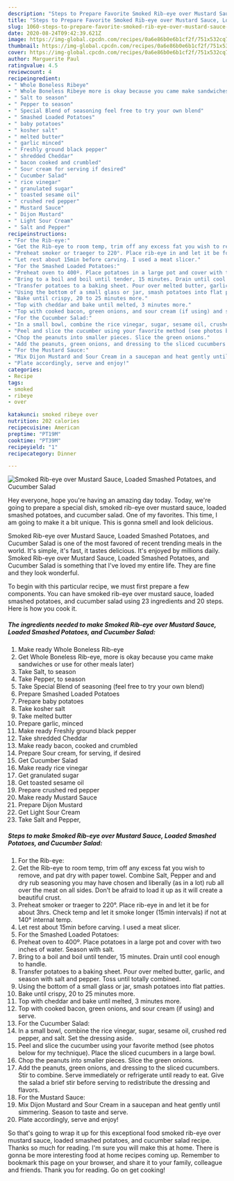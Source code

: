 ```yaml
---
description: "Steps to Prepare Favorite Smoked Rib-eye over Mustard Sauce, Loaded Smashed Potatoes, and Cucumber Salad"
title: "Steps to Prepare Favorite Smoked Rib-eye over Mustard Sauce, Loaded Smashed Potatoes, and Cucumber Salad"
slug: 1060-steps-to-prepare-favorite-smoked-rib-eye-over-mustard-sauce-loaded-smashed-potatoes-and-cucumber-salad
date: 2020-08-24T09:42:39.621Z
image: https://img-global.cpcdn.com/recipes/0a6e86b0e6b1cf2f/751x532cq70/smoked-rib-eye-over-mustard-sauce-loaded-smashed-potatoes-and-cucumber-salad-recipe-main-photo.jpg
thumbnail: https://img-global.cpcdn.com/recipes/0a6e86b0e6b1cf2f/751x532cq70/smoked-rib-eye-over-mustard-sauce-loaded-smashed-potatoes-and-cucumber-salad-recipe-main-photo.jpg
cover: https://img-global.cpcdn.com/recipes/0a6e86b0e6b1cf2f/751x532cq70/smoked-rib-eye-over-mustard-sauce-loaded-smashed-potatoes-and-cucumber-salad-recipe-main-photo.jpg
author: Marguerite Paul
ratingvalue: 4.5
reviewcount: 4
recipeingredient:
- " Whole Boneless Ribeye"
- " Whole Boneless Ribeye more is okay because you came make sandwiches or use for other meals later"
- " Salt to season"
- " Pepper to season"
- " Special Blend of seasoning feel free to try your own blend"
- " Smashed Loaded Potatoes"
- " baby potatoes"
- " kosher salt"
- " melted butter"
- " garlic minced"
- " Freshly ground black pepper"
- " shredded Cheddar"
- " bacon cooked and crumbled"
- " Sour cream for serving if desired"
- " Cucumber Salad"
- " rice vinegar"
- " granulated sugar"
- " toasted sesame oil"
- " crushed red pepper"
- " Mustard Sauce"
- " Dijon Mustard"
- " Light Sour Cream"
- " Salt and Pepper"
recipeinstructions:
- "For the Rib-eye:"
- "Get the Rib-eye to room temp, trim off any excess fat you wish to remove, and pat dry with paper towel. Combine Salt, Pepper and and dry rub seasoning you may have chosen and liberally (as in a lot) rub all over the meat on all sides. Don’t be afraid to load it up as it will create a beautiful crust."
- "Preheat smoker or traeger to 220°. Place rib-eye in and let it be for about 3hrs. Check temp and let it smoke longer (15min intervals) if not at 140° internal temp."
- "Let rest about 15min before carving. I used a meat slicer."
- "For the Smashed Loaded Potatoes:"
- "Preheat oven to 400º. Place potatoes in a large pot and cover with two inches of water. Season with salt."
- "Bring to a boil and boil until tender, 15 minutes. Drain until cool enough to handle."
- "Transfer potatoes to a baking sheet. Pour over melted butter, garlic, and season with salt and pepper. Toss until totally combined."
- "Using the bottom of a small glass or jar, smash potatoes into flat patties."
- "Bake until crispy, 20 to 25 minutes more."
- "Top with cheddar and bake until melted, 3 minutes more."
- "Top with cooked bacon, green onions, and sour cream (if using) and serve."
- "For the Cucumber Salad:"
- "In a small bowl, combine the rice vinegar, sugar, sesame oil, crushed red pepper, and salt. Set the dressing aside."
- "Peel and slice the cucumber using your favorite method (see photos below for my technique). Place the sliced cucumbers in a large bowl."
- "Chop the peanuts into smaller pieces. Slice the green onions."
- "Add the peanuts, green onions, and dressing to the sliced cucumbers. Stir to combine. Serve immediately or refrigerate until ready to eat. Give the salad a brief stir before serving to redistribute the dressing and flavors."
- "For the Mustard Sauce:"
- "Mix Dijon Mustard and Sour Cream in a saucepan and heat gently until simmering. Season to taste and serve."
- "Plate accordingly, serve and enjoy!"
categories:
- Recipe
tags:
- smoked
- ribeye
- over

katakunci: smoked ribeye over 
nutrition: 202 calories
recipecuisine: American
preptime: "PT19M"
cooktime: "PT39M"
recipeyield: "1"
recipecategory: Dinner

---
```



![Smoked Rib-eye over Mustard Sauce, Loaded Smashed Potatoes, and Cucumber Salad](https://img-global.cpcdn.com/recipes/0a6e86b0e6b1cf2f/751x532cq70/smoked-rib-eye-over-mustard-sauce-loaded-smashed-potatoes-and-cucumber-salad-recipe-main-photo.jpg)

Hey everyone, hope you're having an amazing day today. Today, we're going to prepare a special dish, smoked rib-eye over mustard sauce, loaded smashed potatoes, and cucumber salad. One of my favorites. This time, I am going to make it a bit unique. This is gonna smell and look delicious.



Smoked Rib-eye over Mustard Sauce, Loaded Smashed Potatoes, and Cucumber Salad is one of the most favored of recent trending meals in the world. It's simple, it's fast, it tastes delicious. It's enjoyed by millions daily. Smoked Rib-eye over Mustard Sauce, Loaded Smashed Potatoes, and Cucumber Salad is something that I've loved my entire life. They are fine and they look wonderful.


To begin with this particular recipe, we must first prepare a few components. You can have smoked rib-eye over mustard sauce, loaded smashed potatoes, and cucumber salad using 23 ingredients and 20 steps. Here is how you cook it.

<!--inarticleads1-->

##### The ingredients needed to make Smoked Rib-eye over Mustard Sauce, Loaded Smashed Potatoes, and Cucumber Salad:

1. Make ready  Whole Boneless Rib-eye
1. Get  Whole Boneless Rib-eye, more is okay because you came make sandwiches or use for other meals later)
1. Take  Salt, to season
1. Take  Pepper, to season
1. Take  Special Blend of seasoning (feel free to try your own blend)
1. Prepare  Smashed Loaded Potatoes
1. Prepare  baby potatoes
1. Take  kosher salt
1. Take  melted butter
1. Prepare  garlic, minced
1. Make ready  Freshly ground black pepper
1. Take  shredded Cheddar
1. Make ready  bacon, cooked and crumbled
1. Prepare  Sour cream, for serving, if desired
1. Get  Cucumber Salad
1. Make ready  rice vinegar
1. Get  granulated sugar
1. Get  toasted sesame oil
1. Prepare  crushed red pepper
1. Make ready  Mustard Sauce
1. Prepare  Dijon Mustard
1. Get  Light Sour Cream
1. Take  Salt and Pepper,




<!--inarticleads2-->

##### Steps to make Smoked Rib-eye over Mustard Sauce, Loaded Smashed Potatoes, and Cucumber Salad:

1. For the Rib-eye:
1. Get the Rib-eye to room temp, trim off any excess fat you wish to remove, and pat dry with paper towel. Combine Salt, Pepper and and dry rub seasoning you may have chosen and liberally (as in a lot) rub all over the meat on all sides. Don’t be afraid to load it up as it will create a beautiful crust.
1. Preheat smoker or traeger to 220°. Place rib-eye in and let it be for about 3hrs. Check temp and let it smoke longer (15min intervals) if not at 140° internal temp.
1. Let rest about 15min before carving. I used a meat slicer.
1. For the Smashed Loaded Potatoes:
1. Preheat oven to 400º. Place potatoes in a large pot and cover with two inches of water. Season with salt.
1. Bring to a boil and boil until tender, 15 minutes. Drain until cool enough to handle.
1. Transfer potatoes to a baking sheet. Pour over melted butter, garlic, and season with salt and pepper. Toss until totally combined.
1. Using the bottom of a small glass or jar, smash potatoes into flat patties.
1. Bake until crispy, 20 to 25 minutes more.
1. Top with cheddar and bake until melted, 3 minutes more.
1. Top with cooked bacon, green onions, and sour cream (if using) and serve.
1. For the Cucumber Salad:
1. In a small bowl, combine the rice vinegar, sugar, sesame oil, crushed red pepper, and salt. Set the dressing aside.
1. Peel and slice the cucumber using your favorite method (see photos below for my technique). Place the sliced cucumbers in a large bowl.
1. Chop the peanuts into smaller pieces. Slice the green onions.
1. Add the peanuts, green onions, and dressing to the sliced cucumbers. Stir to combine. Serve immediately or refrigerate until ready to eat. Give the salad a brief stir before serving to redistribute the dressing and flavors.
1. For the Mustard Sauce:
1. Mix Dijon Mustard and Sour Cream in a saucepan and heat gently until simmering. Season to taste and serve.
1. Plate accordingly, serve and enjoy!




So that's going to wrap it up for this exceptional food smoked rib-eye over mustard sauce, loaded smashed potatoes, and cucumber salad recipe. Thanks so much for reading. I'm sure you will make this at home. There is gonna be more interesting food at home recipes coming up. Remember to bookmark this page on your browser, and share it to your family, colleague and friends. Thank you for reading. Go on get cooking!
